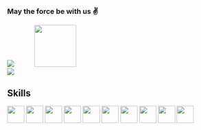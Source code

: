 ### May the force be with us ✌️
<div>
  <img src="https://github-readme-stats.vercel.app/api/top-langs/?username=fellipe27&layout=compact&theme=transparent&langs_count=4" />
  &nbsp;&nbsp;&nbsp;&nbsp;&nbsp;&nbsp;&nbsp;&nbsp;&nbsp;&nbsp;
  <img src="https://images-wixmp-ed30a86b8c4ca887773594c2.wixmp.com/f/c7bced49-73a3-43c1-b3ce-fe419a596a72/dgtfvt9-87c1fbc5-417a-4a19-9089-50ec8ea108d4.png?token=eyJ0eXAiOiJKV1QiLCJhbGciOiJIUzI1NiJ9.eyJzdWIiOiJ1cm46YXBwOjdlMGQxODg5ODIyNjQzNzNhNWYwZDQxNWVhMGQyNmUwIiwiaXNzIjoidXJuOmFwcDo3ZTBkMTg4OTgyMjY0MzczYTVmMGQ0MTVlYTBkMjZlMCIsIm9iaiI6W1t7InBhdGgiOiJcL2ZcL2M3YmNlZDQ5LTczYTMtNDNjMS1iM2NlLWZlNDE5YTU5NmE3MlwvZGd0ZnZ0OS04N2MxZmJjNS00MTdhLTRhMTktOTA4OS01MGVjOGVhMTA4ZDQucG5nIn1dXSwiYXVkIjpbInVybjpzZXJ2aWNlOmZpbGUuZG93bmxvYWQiXX0.l9H-ExoNRVvFj7qVWF0ePcApt-mFpEjoqB3-P7MYlQ8" style="width: 98px;" />
</div>
<img src="https://github-readme-stats.vercel.app/api?username=fellipe27&hide=prs&layout=compact&theme=transparent" />

## Skills
<section>
  <img src="https://user-images.githubusercontent.com/25181517/183423507-c056a6f9-1ba8-4312-a350-19bcbc5a8697.png" style="width: 40px;" />
  <img src="https://user-images.githubusercontent.com/25181517/117447155-6a868a00-af3d-11eb-9cfe-245df15c9f3f.png" style="width: 40px;" />
  <img src="https://user-images.githubusercontent.com/25181517/183890598-19a0ac2d-e88a-4005-a8df-1ee36782fde1.png" style="width: 40px;" />
  <img src="https://user-images.githubusercontent.com/25181517/117201156-9a724800-adec-11eb-9a9d-3cd0f67da4bc.png" style="width: 40px;" />
  <img src="https://user-images.githubusercontent.com/25181517/183897015-94a058a6-b86e-4e42-a37f-bf92061753e5.png" style="width: 40px;" />
  <img src="https://user-images.githubusercontent.com/25181517/183568594-85e280a7-0d7e-4d1a-9028-c8c2209e073c.png" style="width: 40px;" />
  <img src="https://github.com/marwin1991/profile-technology-icons/assets/76012086/cbaed680-d3a4-4693-9de6-23cdf5345928" style="width: 40px;" />
  <img src="https://github.com/marwin1991/profile-technology-icons/assets/62091613/9bf5650b-e534-4eae-8a26-8379d076f3b4" style="width: 40px;" />
  <img src="https://user-images.githubusercontent.com/25181517/117201470-f6d56780-adec-11eb-8f7c-e70e376cfd07.png" style="width: 40px;" />
  <img src="https://user-images.githubusercontent.com/25181517/183890595-779a7e64-3f43-4634-bad2-eceef4e80268.png" style="width: 40px;" /> 
</section>
